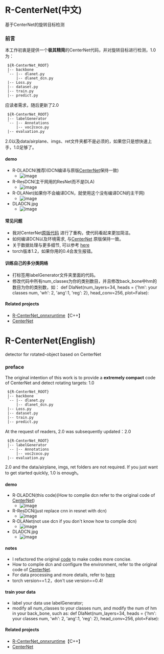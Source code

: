 # R-CenterNet(中文)<English readme is below>
基于CenterNet的旋转目标检测

### 前言
本工作初衷是提供一个**极其精简**的CenterNet代码，并对旋转目标进行检测，1.0为：
 ~~~
  ${R-CenterNet_ROOT}
  |-- backbone
  `-- |-- dlanet.py
      |-- dlanet_dcn.py
  |-- Loss.py
  |-- dataset.py
  |-- train.py
  |-- predict.py
 ~~~
应读者需求，随后更新了2.0
 ~~~
  ${R-CenterNet_ROOT}
  |-- labelGenerator
  `-- |-- Annotations
      |-- voc2coco.py
  |-- evaluation.py
 ~~~
 2.0以及data/airplane、imgs、ret文件夹都不是必须的，如果您只是想快速上手，1.0足够了。
 
#### demo
* R-DLADCN(推荐)(DCN编译与原版[CenterNet](https://github.com/xingyizhou/centernet)保持一致)
    * ![image](ret/R-DLADCN.jpg)
* R-ResDCN(主干网用的ResNet而不是DLA)
    * ![image](ret/R-ResDCN.jpg)
* R-DLANet(如果你不会编译DCN，就使用这个没有编译DCN的主干网)
    * ![image](ret/R-DLANet.jpg)
* DLADCN.jpg
    * ![image](ret/DLADCN.jpg)

#### 常见问题
 * 我对CenterNet[原版代码](https://github.com/xingyizhou/centernet) 进行了重构，使代码看起来更加简洁。
 * 如何编译DCN以及环境需求, 与[CenterNet](https://github.com/xingyizhou/centernet) 原版保持一致。
 * 关于数据处理与更多细节, 可以参考 [here](https://zhuanlan.zhihu.com/p/163696749)
 * torch版本1.2，如果你用的0.4会发生报错。
#### 训练自己的多分类网络
 * 打标签用labelGenerator文件夹里面的代码。
 * 修改代码中所有num_classes为你的类别数目，并且修改back_bone中hm的数目为你的类别数，如：
   def DlaNet(num_layers=34, heads = {'hm': your classes num, 'wh': 2, 'ang':1, 'reg': 2}, head_conv=256, plot=False):

#### Related projects
* [R-CenterNet_onnxruntime](https://github.com/ZeroE04/R-CenterNet_onnxruntime)【C++】
* [CenterNet](https://github.com/xingyizhou/centernet)



# R-CenterNet(English)
detector for rotated-object based on CenterNet

### preface
The original intention of this work is to provide a **extremely compact** code of CenterNet and detect rotating targets: 1.0
 ~~~
  ${R-CenterNet_ROOT}
  |-- backbone
  `-- |-- dlanet.py
      |-- dlanet_dcn.py
  |-- Loss.py
  |-- dataset.py
  |-- train.py
  |-- predict.py
 ~~~
At the request of readers, 2.0 was subsequently updated：2.0
 ~~~
  ${R-CenterNet_ROOT}
  |-- labelGenerator
  `-- |-- Annotations
      |-- voc2coco.py
  |-- evaluation.py
 ~~~
 2.0 and the data/airplane, imgs, ret folders are not required. If you just want to get started quickly, 1.0 is enough。

#### demo
* R-DLADCN(this code)(How to complie dcn refer to the original code of [CenterNet](https://github.com/xingyizhou/centernet))
    * ![image](ret/R-DLADCN.jpg)
* R-ResDCN(just replace cnn in resnet with dcn)
    * ![image](ret/R-ResDCN.jpg)
* R-DLANet(not use dcn if you don't know how to complie dcn)
    * ![image](ret/R-DLANet.jpg)
* DLADCN.jpg
    * ![image](ret/DLADCN.jpg)

#### notes
 * I refactored the original [code](https://github.com/xingyizhou/centernet) to make codes more concise.
 * How to complie dcn and configure the environment, refer to the original code of [CenterNet](https://github.com/xingyizhou/centernet).
 * For data processing and more details, refer to [here](https://zhuanlan.zhihu.com/p/163696749)
 * torch version==1.2，don't use version==0.4!
#### train your data
 * label your data use labelGenerator;
 * modify all num_classes to your classes num, and modify the num of hm in your back_bone, such as:
   def DlaNet(num_layers=34, heads = {'hm': your classes num, 'wh': 2, 'ang':1, 'reg': 2}, head_conv=256, plot=False):

#### Related projects
* [R-CenterNet_onnxruntime](https://github.com/ZeroE04/R-CenterNet_onnxruntime)【C++】
* [CenterNet](https://github.com/xingyizhou/centernet)
